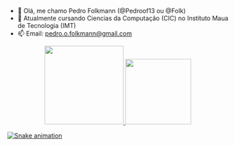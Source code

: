- 👋 Olá, me chamo Pedro Folkmann (@Pedroof13 ou @Folk) 
- 🤖 Atualmente cursando Ciencias da Computação (CIC) no Instituto Maua de Tecnologia (IMT)
- 📫 Email: pedro.o.folkmann@gmail.com
<div align="center">
  <a href="https://github.com/PedroFolk">
  <img height="180em" src="https://github-readme-stats.vercel.app/api?username=PedroFolk&show_icons=true&theme=dark&include_all_commits=true&count_private=true"/>
  <img height="150em" src="https://github-readme-stats.vercel.app/api/top-langs/?username=PedroFolk&layout=compact&langs_count=7&theme=dracula"/>
</div>

  
![Snake animation](https://github.com/PedroFolk/PedroFolk/blob/output/github-contribution-grid-snake.svg)
